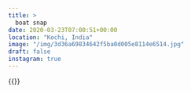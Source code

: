 ```yaml
---
title: >
  boat snap
date: 2020-03-23T07:00:51+00:00
location: "Kochi, India"
image: "/img/3d36a69834642f5ba0d005e8114e6514.jpg"
draft: false
instagram: true
---
```


{{<photo src="/img/3d36a69834642f5ba0d005e8114e6514.jpg">}}
